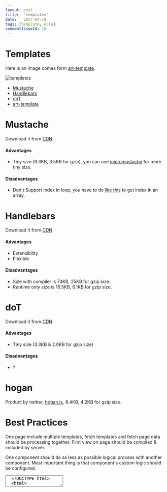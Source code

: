 ```yaml
---
layout: post
title:  "templates"
date:   2017-04-19
tags: [template, note]
commentIssueId: 10
---
```


# Templates
Here is an image comes form [art-template](https://github.com/aui/art-template).

![templates](https://cloud.githubusercontent.com/assets/1791748/24965783/aa044388-1fd7-11e7-9d45-43b0e7ff5d86.png)

* [Mustache](https://github.com/janl/mustache.js)
* [Handlebars]()
* [doT](https://github.com/aui/art-template)
* [art-template](https://github.com/aui/art-template)

# Mustache
Download it from [CDN](http://www.bootcdn.cn/mustache.js/).

#### Advantages
* Tiny size (9.3KB, 3.5KB for gzip), you can use [micromustache](http://www.bootcdn.cn/micromustache/) for more tiny size.

#### Disadvantages
* Don't Support index in loop, you have to do [like this](http://stackoverflow.com/questions/5021495/in-mustache-how-to-get-the-index-of-the-current-section) to get index in an array.

# Handlebars
Download it from [CDN](http://www.bootcdn.cn/handlebars.js/)

#### Advantages
* Extensibility
* Flexible

#### Disadvantages
* Size with compiler is 73KB, 25KB for gzip size.
* Runtime only size is 16.5KB, 6.1KB for gzip size.

# doT
Download it from [CDN](http://www.bootcdn.cn/dot/)

#### Advantages
* Tiny size (3.3KB & 2.0KB for gzip size)

#### Disadvantages
* ?

# hogan
Product by twitter, [hogan.js](https://github.com/twitter/hogan.js), 8.4KB, 4.2KB for gzip size.


# Best Practices

One page include multiple templates, fetch templates and fetch page data should be processing together.
First view on page should be compiled & included by server.

One component should do as less as possible logical process with another component. Most important thing is that component's custom logic should be configured.

<link rel='import' href='https://zhoukekestar.github.io/webcomponents/components/code-mirror/index.html'>
<textarea is='code-mirror'>
  <!DOCTYPE html>
  <html>
    <head>
      <meta charset="utf-8">
      <title></title>
      <script src='handlebars.js'></script>
    </head>
    <body>
      <form action="/data"></form>
      <div component='./first.html' server='true'></div>
      <div component='./second.html'></div>

      <script>
        form.load = function(data) {
          components.forEach(component => component.render(data))
        }
      </script>
    </body>
  </html>

  first.html
  <template>
    <h1>{{name}}</h1>
  </template>

  second.html
  <template>
    <h1>{{name}}</h1>
  </template>
</textarea>
